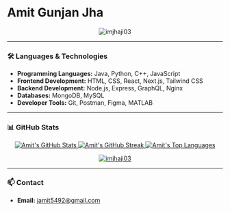 # Amit Gunjan Jha 

<p align="center">
  <img src="https://komarev.com/ghpvc/?username=imjhaji03&label=PROFILE+VIEWS&color=0e75b6&style=for-the-badge" alt="imjhaji03" />
</p>

---

### 🛠️ Languages & Technologies

-   **Programming Languages:** Java, Python, C++, JavaScript
-   **Frontend Development:** HTML, CSS, React, Next.js, Tailwind CSS
-   **Backend Development:** Node.js, Express, GraphQL, Nginx
-   **Databases:** MongoDB, MySQL
-   **Developer Tools:** Git, Postman, Figma, MATLAB

---

### 📊 GitHub Stats

<p align="center">
  <a href="https://github.com/imjhaji03">
    <img src="https://github-readme-stats.vercel.app/api?username=imjhaji03&show_icons=true&theme=radical&hide_border=true&count_private=true" alt="Amit's GitHub Stats" />
  </a>
  <a href="https://github.com/imjhaji03">
    <img src="https://github-readme-streak-stats.herokuapp.com/?user=imjhaji03&theme=radical&hide_border=true" alt="Amit's GitHub Streak" />
  </a>
  <a href="https://github.com/imjhaji03">
    <img src="https://github-readme-stats.vercel.app/api/top-langs/?username=imjhaji03&layout=compact&theme=radical&hide_border=true" alt="Amit's Top Languages" />
  </a>
</p>
<p align="center">
  <a href="https://github.com/ryo-ma/github-profile-trophy">
    <img src="https://github-profile-trophy.vercel.app/?username=imjhaji03&theme=radical&margin-w=15&margin-h=15" alt="imjhaji03" />
  </a>
</p>

---

### 📫 Contact

-   **Email:** [jamit5492@gmail.com](mailto:jamit5492@gmail.com)
